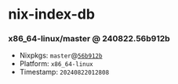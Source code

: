 # nix-index-db
### x86_64-linux/master @ 240822.56b912b
- Nixpkgs: `master`@[`56b912b`](https://github.com/NixOS/nixpkgs/commit/56b912ba3fe9002a0cab857ff6a869789de354cb)
- Platform: `x86_64-linux`
- Timestamp: `20240822012808`
